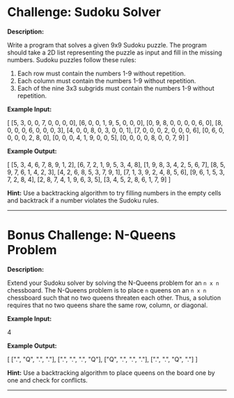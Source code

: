 # Challenge: Sudoku Solver

**Description:**

Write a program that solves a given 9x9 Sudoku puzzle. The program should take a 2D list representing the puzzle as input and fill in the missing numbers. Sudoku puzzles follow these rules:
1. Each row must contain the numbers 1-9 without repetition.
2. Each column must contain the numbers 1-9 without repetition.
3. Each of the nine 3x3 subgrids must contain the numbers 1-9 without repetition.

**Example Input:**

[
[5, 3, 0, 0, 7, 0, 0, 0, 0],
[6, 0, 0, 1, 9, 5, 0, 0, 0],
[0, 9, 8, 0, 0, 0, 0, 6, 0],
[8, 0, 0, 0, 6, 0, 0, 0, 3],
[4, 0, 0, 8, 0, 3, 0, 0, 1],
[7, 0, 0, 0, 2, 0, 0, 0, 6],
[0, 6, 0, 0, 0, 0, 2, 8, 0],
[0, 0, 0, 4, 1, 9, 0, 0, 5],
[0, 0, 0, 0, 8, 0, 0, 7, 9]
]


**Example Output:**

[
[5, 3, 4, 6, 7, 8, 9, 1, 2],
[6, 7, 2, 1, 9, 5, 3, 4, 8],
[1, 9, 8, 3, 4, 2, 5, 6, 7],
[8, 5, 9, 7, 6, 1, 4, 2, 3],
[4, 2, 6, 8, 5, 3, 7, 9, 1],
[7, 1, 3, 9, 2, 4, 8, 5, 6],
[9, 6, 1, 5, 3, 7, 2, 8, 4],
[2, 8, 7, 4, 1, 9, 6, 3, 5],
[3, 4, 5, 2, 8, 6, 1, 7, 9]
]


**Hint:** Use a backtracking algorithm to try filling numbers in the empty cells and backtrack if a number violates the Sudoku rules.

---

# Bonus Challenge: N-Queens Problem

**Description:**

Extend your Sudoku solver by solving the N-Queens problem for an `n x n` chessboard. The N-Queens problem is to place `n` queens on an `n x n` chessboard such that no two queens threaten each other. Thus, a solution requires that no two queens share the same row, column, or diagonal.

**Example Input:**

4


**Example Output:**

[
[".", "Q", ".", "."],
[".", ".", ".", "Q"],
["Q", ".", ".", "."],
[".", ".", "Q", "."]
]


**Hint:** Use a backtracking algorithm to place queens on the board one by one and check for conflicts.

---


